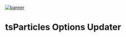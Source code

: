[![banner](https://particles.js.org/images/banner2.png)](https://particles.js.org)

# tsParticles Options Updater
